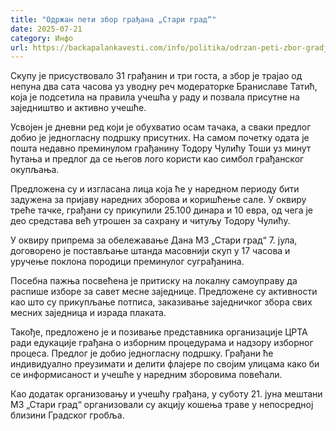 ```yaml
---
title: "Одржан пети збор грађана „Стари град“"
date: 2025-07-21
category: Инфо
url: https://backapalankavesti.com/info/politika/odrzan-peti-zbor-gradjana-stari-grad/
---
```


Скупу је присуствовало 31 грађанин и три госта, a збор је трајао од непуна два сата часова уз уводну реч модераторке Браниславе Татић, која је подсетила на правила учешћа у раду и позвала присутне на заједништво и активно учешће.

Усвојен је дневни ред који је обухватио осам тачака, а сваки предлог добио је једногласну подршку присутних. На самом почетку одата је пошта недавно преминулом грађанину Тодору Чулићу Тоши уз минут ћутања и предлог да се његов лого користи као симбол грађанског окупљања.

Предложена су и изгласана лица која ће у наредном периоду бити задужена за пријаву наредних зборова и коришћење сале. У оквиру треће тачке, грађани су прикупили 25.100 динара и 10 евра, од чега је део средстава већ утрошен за сахрану и читуљу Тодору Чулићу.

У оквиру припрема за обележавање Дана МЗ „Стари град“ 7. јула, договорено је постављање штанда масовнији скуп у 17 часова и уручење поклона породици преминулог суграђанина.

Посебна пажња посвећена је притиску на локалну самоуправу да распише изборе за савет месне заједнице. Предложене су активности као што су прикупљање потписа, заказивање заједничког збора свих месних заједница и израда плаката.

Такође, предложено је и позивање представника организације ЦРТА ради едукације грађана о изборним процедурама и надзору изборног процеса. Предлог је добио једногласну подршку. Грађани ће индивидуално преузимати и делити флајере по својим улицама како би се информисаност и учешће у наредним зборовима повећали.

Као додатак организовању и учешћу грађана, у суботу 21. јуна мештани МЗ „Стари град“ организовали су акцију кошења траве у непосредној близини Градског гробља.
